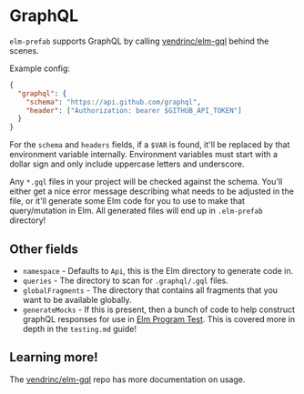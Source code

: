 # GraphQL

`elm-prefab` supports GraphQL by calling [vendrinc/elm-gql](https://github.com/Vendrinc/elm-gql) behind the scenes.

Example config:

```json
{
  "graphql": {
    "schema": "https://api.github.com/graphql",
    "header": ["Authorization: bearer $GITHUB_API_TOKEN"]
  }
}
```

For the `schema` and `headers` fields, if a `$VAR` is found, it'll be replaced by that environment variable internally.
Environment variables must start with a dollar sign and only include uppercase letters and underscore.

Any `*.gql` files in your project will be checked against the schema. You'll either get a nice error message describing what needs to be adjusted in the file, or it'll generate some Elm code for you to use to make that query/mutation in Elm. All generated files will end up in `.elm-prefab` directory!

## Other fields

- `namespace` - Defaults to `Api`, this is the Elm directory to generate code in.
- `queries` - The directory to scan for `.graphql/.gql` files.
- `globalFragments` - The directory that contains all fragments that you want to be available globally.
- `generateMocks` - If this is present, then a bunch of code to help construct graphQL responses for use in [Elm Program Test](https://package.elm-lang.org/packages/avh4/elm-program-test/latest/). This is covered more in depth in the `testing.md` guide!

## Learning more!

The [vendrinc/elm-gql](https://github.com/vendrinc/elm-gql/tree/main/guide) repo has more documentation on usage.

